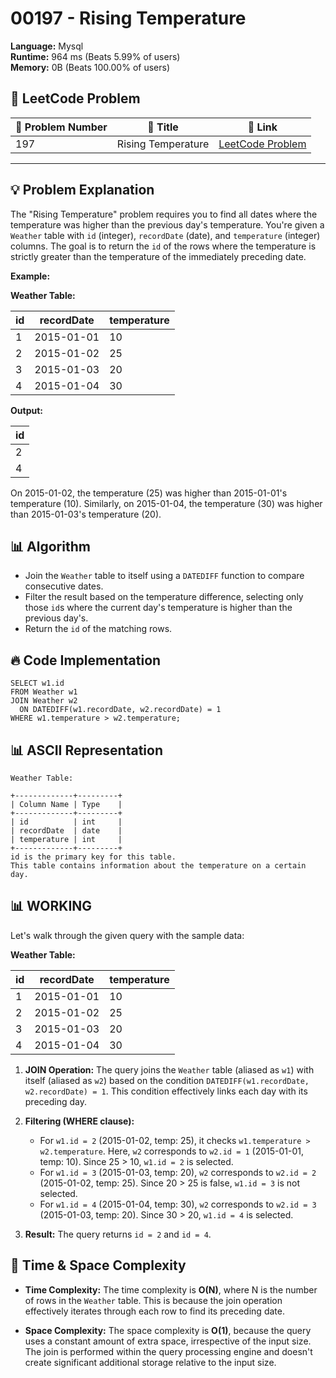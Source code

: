 # 00197 - Rising Temperature
    
**Language:** Mysql  
**Runtime:** 964 ms (Beats 5.99% of users)  
**Memory:** 0B (Beats 100.00% of users)  

## 📝 **LeetCode Problem**
| 🔢 Problem Number | 📌 Title | 🔗 Link |
|------------------|--------------------------|--------------------------|
| 197 | Rising Temperature | [LeetCode Problem](https://leetcode.com/problems/rising-temperature/) |

---

## 💡 **Problem Explanation**

The "Rising Temperature" problem requires you to find all dates where the temperature was higher than the previous day's temperature. You're given a `Weather` table with `id` (integer), `recordDate` (date), and `temperature` (integer) columns. The goal is to return the `id` of the rows where the temperature is strictly greater than the temperature of the immediately preceding date.

**Example:**

**Weather Table:**

| id  | recordDate  | temperature |
|-----|-------------|-------------|
| 1   | 2015-01-01  | 10          |
| 2   | 2015-01-02  | 25          |
| 3   | 2015-01-03  | 20          |
| 4   | 2015-01-04  | 30          |

**Output:**

| id  |
|-----|
| 2   |
| 4   |

On 2015-01-02, the temperature (25) was higher than 2015-01-01's temperature (10).  Similarly, on 2015-01-04, the temperature (30) was higher than 2015-01-03's temperature (20).

## 📊 **Algorithm**

*   Join the `Weather` table to itself using a `DATEDIFF` function to compare consecutive dates.
*   Filter the result based on the temperature difference, selecting only those `id`s where the current day's temperature is higher than the previous day's.
*   Return the `id` of the matching rows.

## 🔥 **Code Implementation**

```mysql
SELECT w1.id
FROM Weather w1
JOIN Weather w2
  ON DATEDIFF(w1.recordDate, w2.recordDate) = 1
WHERE w1.temperature > w2.temperature;
```

## 📊 **ASCII Representation**

```
Weather Table:

+-------------+---------+
| Column Name | Type    |
+-------------+---------+
| id          | int     |
| recordDate  | date    |
| temperature | int     |
+-------------+---------+
id is the primary key for this table.
This table contains information about the temperature on a certain day.
```

## 📊 **WORKING**

Let's walk through the given query with the sample data:

**Weather Table:**

| id  | recordDate  | temperature |
|-----|-------------|-------------|
| 1   | 2015-01-01  | 10          |
| 2   | 2015-01-02  | 25          |
| 3   | 2015-01-03  | 20          |
| 4   | 2015-01-04  | 30          |

1.  **JOIN Operation:** The query joins the `Weather` table (aliased as `w1`) with itself (aliased as `w2`) based on the condition `DATEDIFF(w1.recordDate, w2.recordDate) = 1`. This condition effectively links each day with its preceding day.

2.  **Filtering (WHERE clause):**
    *   For `w1.id = 2` (2015-01-02, temp: 25), it checks `w1.temperature > w2.temperature`. Here, `w2` corresponds to `w2.id = 1` (2015-01-01, temp: 10).  Since 25 > 10, `w1.id = 2` is selected.
    *   For `w1.id = 3` (2015-01-03, temp: 20), `w2` corresponds to `w2.id = 2` (2015-01-02, temp: 25).  Since 20 > 25 is false, `w1.id = 3` is not selected.
    *   For `w1.id = 4` (2015-01-04, temp: 30), `w2` corresponds to `w2.id = 3` (2015-01-03, temp: 20). Since 30 > 20, `w1.id = 4` is selected.

3.  **Result:** The query returns `id = 2` and `id = 4`.

## 🚀 **Time & Space Complexity**

*   **Time Complexity:** The time complexity is **O(N)**, where N is the number of rows in the `Weather` table. This is because the join operation effectively iterates through each row to find its preceding date.

*   **Space Complexity:** The space complexity is **O(1)**, because the query uses a constant amount of extra space, irrespective of the input size.  The join is performed within the query processing engine and doesn't create significant additional storage relative to the input size.
    